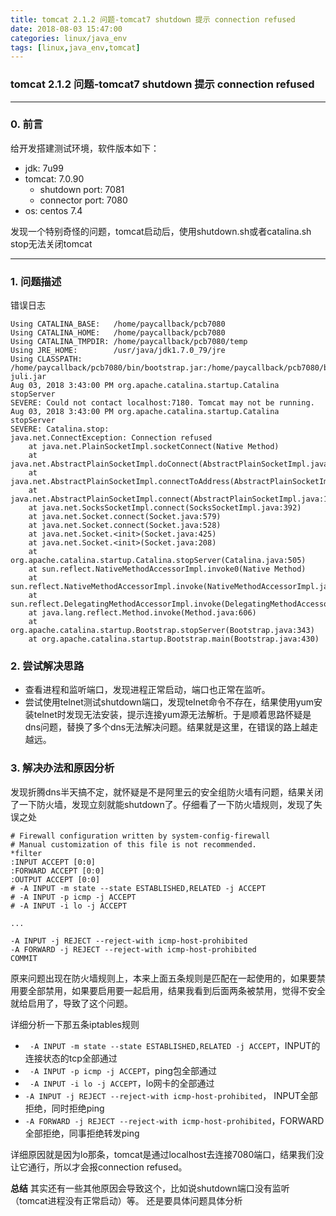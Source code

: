 ```yaml
---
title: tomcat 2.1.2 问题-tomcat7 shutdown 提示 connection refused
date: 2018-08-03 15:47:00
categories: linux/java_env
tags: [linux,java_env,tomcat]
---
```

### tomcat 2.1.2 问题-tomcat7 shutdown 提示 connection refused

---

### 0. 前言
给开发搭建测试环境，软件版本如下：
- jdk: 7u99
- tomcat: 7.0.90
    - shutdown port: 7081
    - connector port: 7080
- os: centos 7.4

发现一个特别奇怪的问题，tomcat启动后，使用shutdown.sh或者catalina.sh stop无法关闭tomcat

---

### 1. 问题描述
错误日志
```
Using CATALINA_BASE:   /home/paycallback/pcb7080
Using CATALINA_HOME:   /home/paycallback/pcb7080
Using CATALINA_TMPDIR: /home/paycallback/pcb7080/temp
Using JRE_HOME:        /usr/java/jdk1.7.0_79/jre
Using CLASSPATH:       /home/paycallback/pcb7080/bin/bootstrap.jar:/home/paycallback/pcb7080/bin/tomcat-juli.jar
Aug 03, 2018 3:43:00 PM org.apache.catalina.startup.Catalina stopServer
SEVERE: Could not contact localhost:7180. Tomcat may not be running.
Aug 03, 2018 3:43:00 PM org.apache.catalina.startup.Catalina stopServer
SEVERE: Catalina.stop: 
java.net.ConnectException: Connection refused
	at java.net.PlainSocketImpl.socketConnect(Native Method)
	at java.net.AbstractPlainSocketImpl.doConnect(AbstractPlainSocketImpl.java:339)
	at java.net.AbstractPlainSocketImpl.connectToAddress(AbstractPlainSocketImpl.java:200)
	at java.net.AbstractPlainSocketImpl.connect(AbstractPlainSocketImpl.java:182)
	at java.net.SocksSocketImpl.connect(SocksSocketImpl.java:392)
	at java.net.Socket.connect(Socket.java:579)
	at java.net.Socket.connect(Socket.java:528)
	at java.net.Socket.<init>(Socket.java:425)
	at java.net.Socket.<init>(Socket.java:208)
	at org.apache.catalina.startup.Catalina.stopServer(Catalina.java:505)
	at sun.reflect.NativeMethodAccessorImpl.invoke0(Native Method)
	at sun.reflect.NativeMethodAccessorImpl.invoke(NativeMethodAccessorImpl.java:57)
	at sun.reflect.DelegatingMethodAccessorImpl.invoke(DelegatingMethodAccessorImpl.java:43)
	at java.lang.reflect.Method.invoke(Method.java:606)
	at org.apache.catalina.startup.Bootstrap.stopServer(Bootstrap.java:343)
	at org.apache.catalina.startup.Bootstrap.main(Bootstrap.java:430)
```

### 2. 尝试解决思路
- 查看进程和监听端口，发现进程正常启动，端口也正常在监听。
- 尝试使用telnet测试shutdown端口，发现telnet命令不存在，结果使用yum安装telnet时发现无法安装，提示连接yum源无法解析。于是顺着思路怀疑是dns问题，替换了多个dns无法解决问题。结果就是这里，在错误的路上越走越远。

### 3. 解决办法和原因分析
发现折腾dns半天搞不定，就怀疑是不是阿里云的安全组防火墙有问题，结果关闭了一下防火墙，发现立刻就能shutdown了。仔细看了一下防火墙规则，发现了失误之处
```
# Firewall configuration written by system-config-firewall
# Manual customization of this file is not recommended.
*filter
:INPUT ACCEPT [0:0]
:FORWARD ACCEPT [0:0]
:OUTPUT ACCEPT [0:0]
# -A INPUT -m state --state ESTABLISHED,RELATED -j ACCEPT
# -A INPUT -p icmp -j ACCEPT
# -A INPUT -i lo -j ACCEPT

...

-A INPUT -j REJECT --reject-with icmp-host-prohibited
-A FORWARD -j REJECT --reject-with icmp-host-prohibited
COMMIT
```
原来问题出现在防火墙规则上，本来上面五条规则是匹配在一起使用的，如果要禁用要全部禁用，如果要启用要一起启用，结果我看到后面两条被禁用，觉得不安全就给启用了，导致了这个问题。


详细分析一下那五条iptables规则
- ` -A INPUT -m state --state ESTABLISHED,RELATED -j ACCEPT`，INPUT的连接状态的tcp全部通过
- ` -A INPUT -p icmp -j ACCEPT`，ping包全部通过
- ` -A INPUT -i lo -j ACCEPT`，lo网卡的全部通过
- `-A INPUT -j REJECT --reject-with icmp-host-prohibited`， INPUT全部拒绝，同时拒绝ping
- `-A FORWARD -j REJECT --reject-with icmp-host-prohibited`，FORWARD全部拒绝，同事拒绝转发ping

详细原因就是因为lo那条，tomcat是通过localhost去连接7080端口，结果我们没让它通行，所以才会报connection refused。

**总结**
其实还有一些其他原因会导致这个，比如说shutdown端口没有监听（tomcat进程没有正常启动）等。 还是要具体问题具体分析